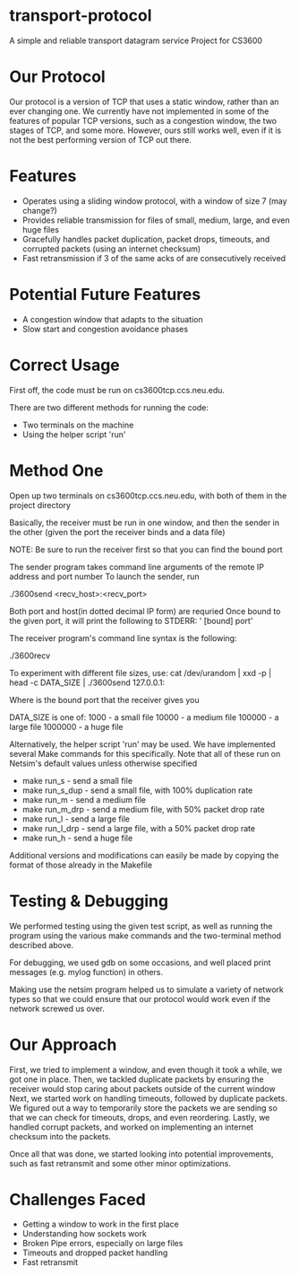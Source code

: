 transport-protocol
==================

A simple and reliable transport datagram service
Project for CS3600


Our Protocol
============
Our protocol is a version of TCP that uses a static window, rather than an ever changing one.
We currently have not implemented in some of the features of popular TCP versions, such as a congestion window, the two stages of TCP, and some more. However, ours still works well, even if it is not the best performing version of TCP out there.


Features
========
* Operates using a sliding window protocol, with a window of size 7 (may change?)
* Provides reliable transmission for files of small, medium, large, and even huge files
* Gracefully handles packet duplication, packet drops, timeouts, and corrupted packets (using an internet checksum)
* Fast retransmission if 3 of the same acks of are consecutively received


Potential Future Features
==============
* A congestion window that adapts to the situation
* Slow start and congestion avoidance phases


Correct Usage
=============

First off, the code must be run on cs3600tcp.ccs.neu.edu.

There are two different methods for running the code:
* Two terminals on the machine
* Using the helper script 'run'


Method One
==========
Open up two terminals on cs3600tcp.ccs.neu.edu, with both of them in the project directory

Basically, the receiver must be run in one window, and then the sender in the other (given the port the receiver binds and a data file)

NOTE: Be sure to run the receiver first so that you can find the bound port

The sender program takes command line arguments of the remote IP address and port number
To launch the sender, run

./3600send <recv_host>:<recv_port>

Both port and host(in dotted decimal IP form) are requried
Once bound to the given port, it will print the following to STDERR:
'<timestamp> [bound] port'

The receiver program's command line syntax is the following:

./3600recv

To experiment with different file sizes, use:
cat /dev/urandom | xxd -p | head -c DATA\_SIZE | ./3600send 127.0.0.1:<port>

Where <port> is the bound port that the receiver gives you

DATA\_SIZE is one of:
  1000      - a small file
  10000     - a medium file
  100000    - a large file
  1000000   - a huge file

Alternatively, the helper script 'run' may be used. We have implemented several Make commands for this specifically. Note that all of these run on Netsim's default values unless otherwise specified
* make run\_s - send a small file
* make run\_s\_dup - send a small file, with 100% duplication rate
* make run\_m - send a medium file
* make run\_m\_drp - send a medium file, with 50% packet drop rate
* make run\_l - send a large file
* make run\_l\_drp - send a large file, with a 50% packet drop rate
* make run\_h - send a huge file

Additional versions and modifications can easily be made by copying the format of those already in the Makefile


Testing & Debugging
===================
We performed testing using the given test script, as well as running the program using the various make commands and the two-terminal method described above.

For debugging, we used gdb on some occasions, and well placed print messages (e.g. mylog function) in others.

Making use the netsim program helped us to simulate a variety of network types so that we could ensure that our protocol would work even if the network screwed us over.


Our Approach
============
First, we tried to implement a window, and even though it took a while, we got one in place.
Then, we tackled duplicate packets by ensuring the receiver would stop caring about packets outside of the current window
Next, we started work on handling timeouts, followed by duplicate packets. We figured out a way to temporarily store the packets we are sending so that we can check for timeouts, drops, and even reordering.
Lastly, we handled corrupt packets, and worked on implementing an internet checksum into the packets.

Once all that was done, we started looking into potential improvements, such as fast retransmit and some other minor optimizations.


Challenges Faced
================
* Getting a window to work in the first place
* Understanding how sockets work
* Broken Pipe errors, especially on large files
* Timeouts and dropped packet handling
* Fast retransmit

